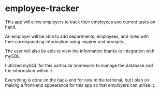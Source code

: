 # employee-tracker
This app will allow employers to track their employees and current tasks on hand.

An employer will be able to add departments, employees, and roles with their corresponding information using inquirer and prompts.

The user will also be able to view the information thanks to integration with mySQL.

I utilized mySQL for this particular homework to manage the database and the information within it.

Everything is done on the back-end for now in the terminal, but I plan on making a front-end appearance for this app so that employers can utilize it.



